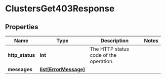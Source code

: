 # ClustersGet403Response

## Properties
| Name | Type | Description | Notes |
| ------------ | ------------- | ------------- | ------------- |
| **http_status** | **int** | The HTTP status code of the operation. |  |
| **messages** | [**list[ErrorMessage]**](ErrorMessage.md) |  |  |



